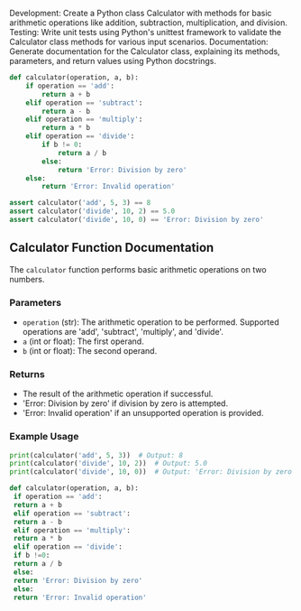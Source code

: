 

Development: Create a Python class Calculator with methods for basic arithmetic operations like addition, subtraction, multiplication, and division.
Testing: Write unit tests using Python's unittest framework to validate the Calculator class methods for various input scenarios.
Documentation: Generate documentation for the Calculator class, explaining its methods, parameters, and return values using Python docstrings.



```python
def calculator(operation, a, b):
    if operation == 'add':
        return a + b
    elif operation == 'subtract':
        return a - b
    elif operation == 'multiply':
        return a * b
    elif operation == 'divide':
        if b != 0:
            return a / b
        else:
            return 'Error: Division by zero'
    else:
        return 'Error: Invalid operation'
```



```python
assert calculator('add', 5, 3) == 8
assert calculator('divide', 10, 2) == 5.0
assert calculator('divide', 10, 0) == 'Error: Division by zero'
```



## Calculator Function Documentation
The `calculator` function performs basic arithmetic operations on two numbers.

### Parameters
* `operation` (str): The arithmetic operation to be performed. Supported operations are 'add', 'subtract', 'multiply', and 'divide'.
* `a` (int or float): The first operand.
* `b` (int or float): The second operand.

### Returns
* The result of the arithmetic operation if successful.
* 'Error: Division by zero' if division by zero is attempted.
* 'Error: Invalid operation' if an unsupported operation is provided.

### Example Usage
```python
print(calculator('add', 5, 3))  # Output: 8
print(calculator('divide', 10, 2))  # Output: 5.0
print(calculator('divide', 10, 0))  # Output: 'Error: Division by zero'
```
```python
def calculator(operation, a, b):
 if operation == 'add':
 return a + b
 elif operation == 'subtract':
 return a - b
 elif operation == 'multiply':
 return a * b
 elif operation == 'divide':
 if b !=0:
 return a / b
 else:
 return 'Error: Division by zero'
 else:
 return 'Error: Invalid operation'
```

